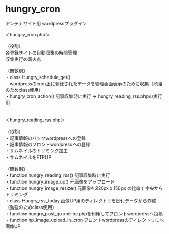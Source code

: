 # hungry_cron
アンテナサイト用 wordpressプラグイン<br>

 ＜hungry_cron.php＞<br>
 <br>
 （役割）<br>
 各登録サイトの自動収集の時間管理<br>
 収集実行の着火点<br>
<br>
（関数別）<br>
・class Hungry_schedule_get()<br>
　wordpressのcron上に登録されたデータを管理画面表示のために収集（勉強のためclass使用）<br>
・hungry_cron_action() 記事収集時に実行 → hungry_reading_rss.phpの実行用
<br>
<br>
<br>
 ＜hungry_reading_rss.php＞<br>
<br>
 （役割）<br>
 ・記事情報のバックwordpressへの登録<br>
 ・記事情報のフロントwordpressへの登録<br>
 ・サムネイルのトリミング加工<br>
 ・サムネイルをFTPUP<br>
<br>
 （関数別）<br>
 ・function hungry_reading_rss()  記事収集時に実行<br>
 ・function hungry_image_up() 元画像をアップロード<br>
 ・function hungry_image_resize() 元画像を220px x 150px の比率で中央からトリミング<br>
 ・class Hungry_rss_today 画像UP用のディレクトリを日付データから作成 （勉強のためclass使用）<br>
 ・function hungry_post_go xmlrpc.phpを利用してフロントwordpressへ投稿<br>
 ・function hp_image_upload_in_cron フロントwordpressのディレクトリにへ画像UP<br>
